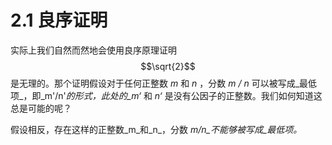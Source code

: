 # 2.1 良序证明

实际上我们自然而然地会使用良序原理证明 $$\sqrt{2}$$ 是无理的。那个证明假设对于任何正整数 _m_ 和 _n_ ，分数 _m / n_ 可以被写成_最低项_，即_m'/n'_的形式，此处的_m‘_ 和 _n‘_ 是没有公因子的正整数。我们如何知道这总是可能的呢？

假设相反，存在这样的正整数_m_和_n_，分数 _m/n_不能够被写成_最低项。_



  

